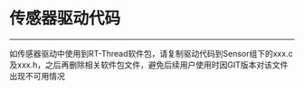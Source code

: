 # 传感器驱动代码

---

如传感器驱动中使用到RT-Thread软件包，请复制驱动代码到Sensor组下的xxx.c及xxx.h，之后再删除相关软件包文件，避免后续用户使用时因GIT版本对该文件出现不可用情况